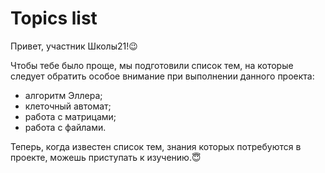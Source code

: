 # Topics list

Привет, участник Школы21!😉

Чтобы тебе было проще, мы подготовили список тем, на которые следует обратить особое внимание при выполнении данного проекта:

- алгоритм Эллера;
- клеточный автомат;
- работа с матрицами;
- работа с файлами.

Теперь, когда известен список тем, знания которых потребуются в проекте, можешь приступать к изучению.😇
